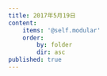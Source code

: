 ```yaml
---
title: 2017年5月19日
content:
    items: '@self.modular'
    order:
        by: folder
        dir: asc
published: true
---
```



